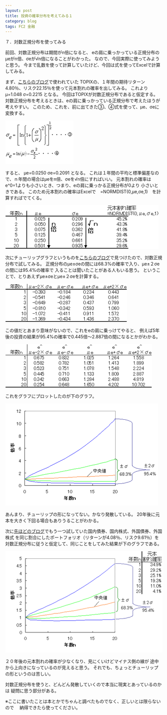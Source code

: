 ```yaml
---
layout: post
title: 投資の確率分布を考えてみる１
category: blog
tags: FC2 金融
---
```


７．対数正規分布を使ってみる

前回、対数正規分布は期間がn倍になると、
eの肩に乗っかっている正規分布のμeがn倍、σeが√n倍になることがわかった。
なので、今回実際に使ってみようと思う。
今まで乱数を使って計算していたけど、今回は式を使ってExcelで計算してみる。

まず、<a href="http://www.fund-no-umi.com/blog/2008/12/topix20-92ed.html" target="_blank" title="こちらのブログ">こちらのブログ</a>で使われていた
TOPIXの、１年間の期待リターン4.80％、リスク22.15％を使って元本割れの確率を出してみる。
これより
μ=1.048
σ=0.2215
となる。
今回はTOPIXが対数正規分布であると仮定する。
対数正規分布を考えるときは、eの肩に乗っかっている正規分布で考えたほうが考えやすい。
このため、これを、前に出てきた③、④式を使って、μe、σeに変換する。

![image](/images/2008nukoriki/e12-1.gif)

すると、
μe=0.0250
σe=0.2091
となる。
これは１年間の平均と標準偏差なので、ｎ年間の場合はμeをn倍、σeを√n倍にすればいい。
元本割れの確率はe^0=1よりも小さいとき、つまり、eの肩に乗っかる正規分布が0より
小さいときである。
このため元本割れの確率はExcelで　=NORMDIST(0,μe,σe,1)　を計算すればでてくる。

![image](/images/2008nukoriki/e12-2.gif)

次にチューリップグラフというものを<a href="http://d.hatena.ne.jp/bem21st/20081020/p1" target="_blank" title="こちらのブログ">こちらのブログ</a>で見つけたので、対数正規分布で試してみる。
正規分布のμe±σeの間には68.3%の確率で入り、μe±２σeの間には95.4%の確率で
入ることは聞いたことがある人もいる思う。
ということで、とりあえずμe±σeとμe±２σeを計算する。

![image](/images/2008nukoriki/e12-3.gif)

この値だとあまり意味がないので、これをeの肩に乗っけてやると、
例えば5年後の投資の結果が95.4%の確率で0.445倍～2.887倍の間になるとかがわかる。

![image](/images/2008nukoriki/e12-4.gif)

これをグラフにプロットしたのが下のグラフ。

![image](/images/2008nukoriki/e12-5.gif)

あんまり、チューリップの形になってない。かなり発散している。
20年後に元本を大きく下回る場合もありうることがわかる。


次に<a href="http://www.fund-no-umi.com/blog/2008/12/post-09d1.html" target="_blank" title="先ほどのブログ">先ほどのブログ</a>でもう一つ試していた国内債券、国内株式、外国債券、外国株式
を同じ割合にしたポートフォリオ（リターンが4.08％、リスク9.61％）を
対数正規分布に従うと仮定して、同じことをしてみた結果が下のグラフである。

![image](/images/2008nukoriki/e12-6.gif)

２０年後の元本割れの確率が少なくなり、見にくいけどマイナス側の線が
途中から上向きになっているのが見えると思う。
それでも、ちょっとチューリップの形というのは苦しい。


対数正規分布を使うと、どんどん発散していくので本当に現実とあっているのかは
疑問に思う部分がある。

※ここに書いたことは本とかでちゃんと調べたものでなく、正しいとは限らないので
　納得できたら使ってください。
